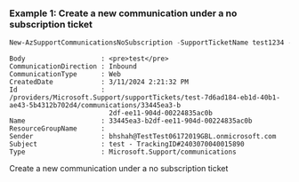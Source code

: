 ### Example 1: Create a new communication under a no subscription ticket
```powershell
New-AzSupportCommunicationsNoSubscription -SupportTicketName test1234 -Name testCommunication2 -Subject test -Body test
```

```output
Body                   : <pre>test</pre>
CommunicationDirection : Inbound
CommunicationType      : Web
CreatedDate            : 3/11/2024 2:21:32 PM
Id                     : /providers/Microsoft.Support/supportTickets/test-7d6ad184-eb1d-40b1-ae43-5b4312b702d4/communications/33445ea3-b
                         2df-ee11-904d-00224835ac0b
Name                   : 33445ea3-b2df-ee11-904d-00224835ac0b
ResourceGroupName      :
Sender                 : bhshah@TestTest06172019GBL.onmicrosoft.com
Subject                : test - TrackingID#2403070040015890
Type                   : Microsoft.Support/communications
```

Create a new communication under a no subscription ticket


